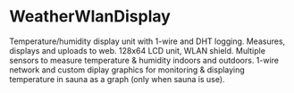# WeatherWlanDisplay
Temperature/humidity display unit with 1-wire and DHT logging. Measures, displays and uploads to web. 128x64 LCD unit, WLAN shield. Multiple sensors to measure temperature & humidity indoors and outdoors. 1-wire network and custom diplay graphics for monitoring & displaying temperature in sauna as a graph (only when sauna is use).